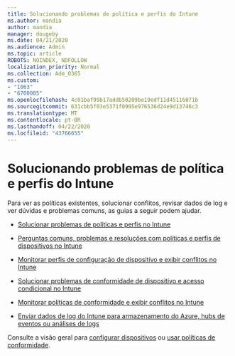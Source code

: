 ```yaml
---
title: Solucionando problemas de política e perfis do Intune
ms.author: mandia
author: mandia
manager: dougeby
ms.date: 04/21/2020
ms.audience: Admin
ms.topic: article
ROBOTS: NOINDEX, NOFOLLOW
localization_priority: Normal
ms.collection: Adm_O365
ms.custom:
- "1063"
- "6700005"
ms.openlocfilehash: 4c01baf99b17addb50209be19edf11d45116071b
ms.sourcegitcommit: 631cbb5f03e5371f0995e976536d24e9d13746c3
ms.translationtype: MT
ms.contentlocale: pt-BR
ms.lasthandoff: 04/22/2020
ms.locfileid: "43766655"
---
```

# <a name="troubleshooting-intune-policy-and-profiles"></a>Solucionando problemas de política e perfis do Intune

Para ver as políticas existentes, solucionar conflitos, revisar dados de log e ver dúvidas e problemas comuns, as guias a seguir podem ajudar.

- [Solucionar problemas de políticas e perfis no Intune](https://docs.microsoft.com/intune/troubleshoot-policies-in-microsoft-intune)

- [Perguntas comuns, problemas e resoluções com políticas e perfis de dispositivos no Intune](https://docs.microsoft.com/intune/device-profile-troubleshoot)

- [Monitorar perfis de configuração de dispositivo e exibir conflitos no Intune](https://docs.microsoft.com/intune/device-profile-monitor)

- [Solucionar problemas de conformidade de dispositivo e acesso condicional no Intune](https://docs.microsoft.com/intune/troubleshoot-conditional-access)

- [Monitorar políticas de conformidade e exibir conflitos no Intune](https://docs.microsoft.com/intune/compliance-policy-monitor)

- [Enviar dados de log do Intune para armazenamento do Azure, hubs de eventos ou análises de logs](https://docs.microsoft.com/intune/review-logs-using-azure-monitor)

Consulte a visão geral para [configurar dispositivos](https://docs.microsoft.com/intune/device-profiles) ou [usar políticas de conformidade](https://docs.microsoft.com/intune/device-compliance-get-started).